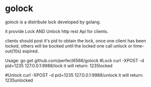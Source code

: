 # golock
golock is a distribute lock developed by golang.

it provide Lock AND Unlock http rest Api for clients. 

clients should post it's pid to obtain the lock, once one client has been locked, others will be bocked until the locked one call unlock or time-out(10s) expired.

Usage:
go get github.com/perfect6566/golock
#Lock
curl -XPOST  -d pid=1235 127.0.0.1:9988/lock
it will return: 1235locked

#Unlock
curl -XPOST  -d pid=1235 127.0.0.1:9988/unlock 
it will return:  1235unlocked
